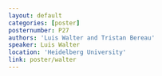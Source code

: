 ```yaml
---
layout: default
categories: [poster]
posternumber: P27
authors: 'Luis Walter and Tristan Bereau'
speaker: Luis Walter 
location: 'Heidelberg University'
link: poster/walter
---
```

